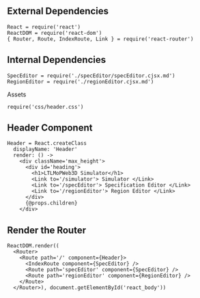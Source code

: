 External Dependencies
---------------------

    React = require('react')
    ReactDOM = require('react-dom')
    { Router, Route, IndexRoute, Link } = require('react-router')

Internal Dependencies
---------------------

    SpecEditor = require('./specEditor/specEditor.cjsx.md')
    RegionEditor = require('./regionEditor.cjsx.md')

Assets

    require('css/header.css')

Header Component
----------------

    Header = React.createClass
      displayName: 'Header'
      render: () ->
        <div className='max_height'>
          <div id='heading'>
            <h1>LTLMoPWeb3D Simulator</h1>
            <Link to='/simulator'> Simulator </Link>
            <Link to='/specEditor'> Specification Editor </Link>
            <Link to='/regionEditor'> Region Editor </Link>
          </div>
          {@props.children}
        </div>

Render the Router
----------------

    ReactDOM.render((
      <Router>
        <Route path='/' component={Header}>
          <IndexRoute component={SpecEditor} />
          <Route path='specEditor' component={SpecEditor} />
          <Route path='regionEditor' component={RegionEditor} />
        </Route>
      </Router>), document.getElementById('react_body'))
